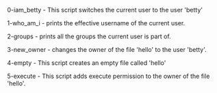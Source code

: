 0-iam_betty - This script switches the current user to the user 'betty'

1-who_am_i - prints the effective username of the current user.

2-groups - prints all the groups the current user is part of.

3-new_owner - changes the owner of the file 'hello' to the user 'betty'.

4-empty - This script creates an empty file called 'hello'

5-execute - This script adds execute permission to the owner of the file 'hello'.

